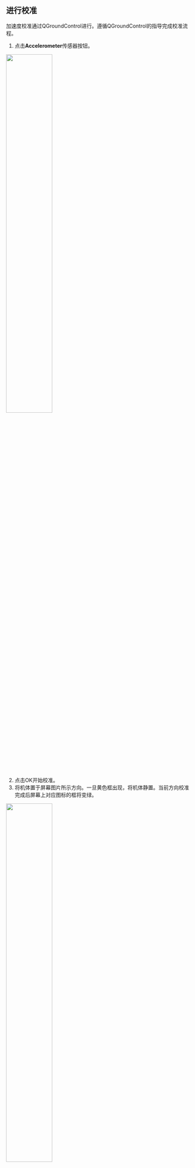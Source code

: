 
## 进行校准

加速度校准通过QGroundControl进行。遵循QGroundControl的指导完成校准流程。

1. 点击**Accelerometer**传感器按钮。

<img src="figures/accel_calib1.png" width="50%">

2. 点击OK开始校准。
3. 将机体置于屏幕图片所示方向。一旦黄色框出现，将机体静置。当前方向校准完成后屏幕上对应图标的框将变绿。

<img src="figures/accel_calib2.png" width="50%">

4. 将机体置于各个方向并重复以上步骤。

## 查看&保存结果

1. 校准的结果可以通过在控制台输入`param list CALIB`指令查看。

```
msh />param list CALIB
CALIB:
......
       ACC0_XOFF: -0.265755
       ACC0_YOFF: 0.072022
       ACC0_ZOFF: -0.140535
    ACC0_XXSCALE: 0.999727
    ACC0_YYSCALE: 1.000000
    ACC0_ZZSCALE: 0.990056
    ACC0_XYSCALE: 0.000000
    ACC0_XZSCALE: 0.000000
    ACC0_YZSCALE: 0.000000
......
```

2. 控制台输入`param save`保存校准结果，否则系统断电将丢失未保存的校准结果。
